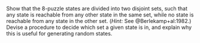 

Show that the 8-puzzle states are divided
into two disjoint sets, such that any state is reachable from any other
state in the same set, while no state is reachable from any state in the
other set. (<i>Hint:</i> See @Berlekamp+al:1982.) Devise a procedure to decide
which set a given state is in, and explain why this is useful for
generating random states.
